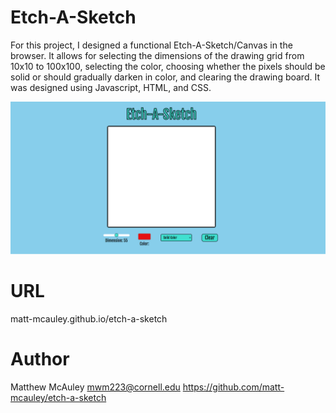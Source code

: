 # Etch-A-Sketch
For this project, I designed a functional Etch-A-Sketch/Canvas in the browser. It allows for selecting
the dimensions of the drawing grid from 10x10 to 100x100, selecting the color, choosing whether the
pixels should be solid or should gradually darken in color, and clearing the drawing board. It was designed
using Javascript, HTML, and CSS.

![Screenshot](./images/etch-a-sketch.png)

# URL
matt-mcauley.github.io/etch-a-sketch

# Author
Matthew McAuley
mwm223@cornell.edu
https://github.com/matt-mcauley/etch-a-sketch